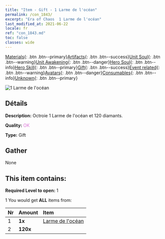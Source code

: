 ```yaml
---
title: "Item - Gift - 1 Larme de l'océan"
permalink: /con_1843/
excerpt: "Era of Chaos  1 Larme de l'océan"
last_modified_at: 2021-06-22
locale: fr
ref: "con_1843.md"
toc: false
classes: wide
---
```

 [Materials](/ItemsFR/){: .btn .btn--primary}[Artifacts](/ItemsFR/Artifacts/){: .btn .btn--success}[Unit Soul](/ItemsFR/UnitSoul/){: .btn .btn--warning}[Unit Awakening](/ItemsFR/UnitAwakening/){: .btn .btn--danger}[Hero Soul](/ItemsFR/HeroSoul/){: .btn .btn--info}[Hero Skill](/ItemsFR/HeroSkill/){: .btn .btn--primary}[Gift](/ItemsFR/Gift/){: .btn .btn--success}[Event related](/ItemsFR/Events/){: .btn .btn--warning}[Avatars](/ItemsFR/Avatars/){: .btn .btn--danger}[Consumables](/ItemsFR/Consumables/){: .btn .btn--info}[Unknown](/ItemsFR/Unknown/){: .btn .btn--primary}

 ![1 Larme de l'océan](/images/t/i_907466.png)

## Détails
 **Description:** Octroie 1 Larme de l'océan et 120 diamants.

 **Quality:** <span style="color: #DA70D6">OK</span>

 **Type:** Gift

## Gather

  None

## This item contains:

 **Required Level to open:** 1

 1 You would get **ALL** items  from:

  | Nr | Amount |     Item    |
  |:---|:-------|:------------|
  | 1 |  **1x** | [Larme de l'océan](/ItemsFR/con_955/) |  | 
  | 2 |  **120x** | <i class="fas fa-gem"/> |  | 
